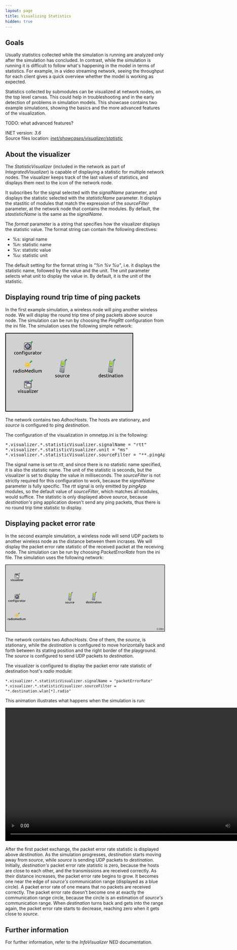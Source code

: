 ```yaml
---
layout: page
title: Visualizing Statistics
hidden: true
---
```


## Goals

Usually statistics collected while the simulation is running are
analyzed only after the simulation has concluded. In contrast, while the
simulation is running it is difficult to follow what's happening in the
model in terms of statistics. For example, in a video streaming network,
seeing the throughput for each client gives a quick overview whether the
model is working as expected.

Statistics collected by submodules can be visualized at network nodes,
on the top level canvas. This could help in troubleshooting and in the
early detection of problems in simulation models. This showcase contains
two example simulations, showing the basics and the more advanced
features of the visualization.

TODO: what advanced features?

INET version: <var>3.6</var><br>
Source files location: <a href="https://github.com/inet-framework/inet-showcases/tree/master/visualizer/statistic" target="_blank"><var>inet/showcases/visualizer/statistic</var></a>

## About the visualizer

The <var>StatisticVisualizer</var> (included in the network as part of
<var>IntegratedVisualizer</var>) is capable of displaying a
statistic for multiple network nodes. The visualizer keeps track of the
last values of statistics, and displays them next to the icon of the
network node.

It subscribes for the signal selected with the <var>signalName</var>
parameter, and displays the statistic selected with the
<var>statisticName</var> parameter. It displays the stastitic of modules
that match the expression of the <var>sourceFilter</var> parameter, at
the network node that contains the modules. By default, the
<var>stastisticName</var> is the same as the <var>signalName</var>.

The <var>format</var> parameter is a string that specifies how the
visualizer displays the statistic value. The format string can contain
the following directives:

-   %s: signal name
-   %n: statistic name
-   %v: statistic value
-   %u: statistic unit

The default setting for the format string is <var>"%n %v %u"</var>, i.e.
it displays the statistic name, followed by the value and the unit. The
<var>unit</var> parameter selects what unit to display the value in. By
default, it is the unit of the statistic.

## Displaying round trip time of ping packets

In the first example simulation, a wireless node will ping another
wireless node. We will display the round trip time of ping packets above
source node. The simulation can be run by choosing the
<var>PingRtt</var> configuration from the ini file. The simulation uses
the following simple network:

<img class="screen" src="rttnetwork.png">

The network contains two <var>AdhocHosts</var>. The hosts are
stationary, and <var>source</var> is configured to ping
<var>destination</var>.

The configuration of the visualization in omnetpp.ini is the following:

<p><pre class="snippet" style="border-radius: 0;">
*.visualizer.*.statisticVisualizer.signalName = "rtt"
*.visualizer.*.statisticVisualizer.unit = "ms"
*.visualizer.*.statisticVisualizer.sourceFilter = "**.pingApp[*]"
</pre></p>

The signal name is set to <var>rtt</var>, and since there is no
statistic name specified, it is also the statistic name. The unit of the
statistic is seconds, but the visualizer is set to display the value in
milliseconds. The <var>sourceFilter</var> is not strictly required for
this configuration to work, because the <var>signalName</var> parameter
is fully specific. The <var>rtt</var> signal is only emitted by
<var>pingApp</var> modules, so the default value of
<var>sourceFilter</var>, which matches all modules, would suffice. The
statistic is only displayed above <var>source</var>, because
<var>destination's</var> ping application doesn't send any ping packets,
thus there is no round trip time statistic to display.

## Displaying packet error rate

In the second example simulation, a wireless node will send UDP packets
to another wireless node as the distance between them incrases. We will
display the packet error rate statistic of the received packet at the
receiving node. The simulation can be run by choosing
<var>PacketErrorRate</var> from the ini file. The simulation uses the
following network:

<img class="screen" src="pernetwork.png">

The network contains two <var>AdhocHosts</var>. One of them, the
<var>source</var>, is stationary, while the <var>destination</var> is
configured to move horizontally back and forth between its stating
position and the right border of the playground. The <var>source</var>
is configured to send UDP packets to <var>destination</var>.

The visualizer is configured to display the packet error rate statistic
of destination host's <var>radio</var> module:

``` {.snippet}
*.visualizer.*.statisticVisualizer.signalName = "packetErrorRate"
*.visualizer.*.statisticVisualizer.sourceFilter = "*.destination.wlan[*].radio"
```

This animation illustrates what happens when the simulation is run:

<p><video controls autoplay loop onclick="this.paused ? this.play() : this.pause();" src="statisticvisualizer5.mp4" width="823px" height="420px"></video></p>

After the first packet exchange, the packet error rate statistic is
displayed above <var>destination</var>. As the simulation progresses,
<var>destination</var> starts moving away from <var>source</var>, while
<var>source</var> is sending UDP packets to <var>destination</var>.
Initially, <var>destination's</var> packet error rate statistic is zero,
because the hosts are close to each other, and the transmissions are
received correctly. As their distance increases, the packet error rate
begins to grow. It becomes one near the edge of <var>source's</var>
communication range (displayed as a blue circle). A packet error rate of
one means that no packets are received correctly. The packet error rate
doesn't become one at exactly the communication range circle, because
the circle is an estimation of <var>source's</var> communication range.
When <var>destination</var> turns back and gets into the range again,
the packet error rate starts to decrease, reaching zero when it gets
close to <var>source</var>.

## Further information

For further information, refer to the <var>InfoVisualizer</var> NED
documentation.
